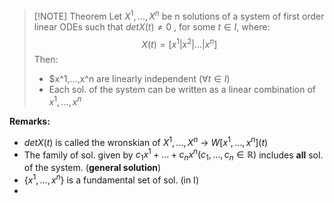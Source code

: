 
> [!NOTE] Theorem
> Let $X^1,...,X^n$ be n solutions of a system of first order linear ODEs such that $detX(t) \not = 0$ , for some $t \in I$, where: 
> $$
> X(t) = [x^1|x^2|...|x^n]
> $$
> Then: 
> + $x^1,...,x^n are linearly independent $(\forall t \in I)$ 
> + Each sol. of the system can be written as a linear combination of $x^1,...,x^n$

**Remarks:**
+ $detX(t)$ is called the wronskian of $X^1, ..., X^n$ $\rightarrow$ $W[x^1,...,x^n](t)$
+ The family of sol. given by $c_1x^1+ ...+ c_nx^n (c_1,..., c_n \in \mathbb{R})$ includes **all** sol. of the system. (**general solution**)
+ {$x^1,...,x^n$} is a fundamental set of sol. (in I)
+ 
